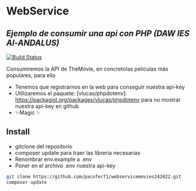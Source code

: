 # WebService 
## _Ejemplo de consumir una api con PHP (DAW IES Al-ANDALUS)_


[![Build Status](https://travis-ci.org/joemccann/dillinger.svg?branch=master)](https://travis-ci.org/joemccann/dillinger)

Consumiremos la API de TheMovie, en concretolas películas más populares, para ello

- Tenemos que registrarnos en la web para conseguir nuestra api-key
- Utilizaremos el paquete: [vlucas/phpdotenv]: <https://packagist.org/packages/vlucas/phpdotenv> para no mostrar nuestra api-key en github
- ✨Magic ✨

## Install

- gitclone del repositorio
- composer update para traer las libreria necesarias
- Renombrar env.example a .env
- Poner en el archivo .env nuestra api-key
```sh
git clone https://github.com/pacofer71/webservicemovies242022.git
composer update
```